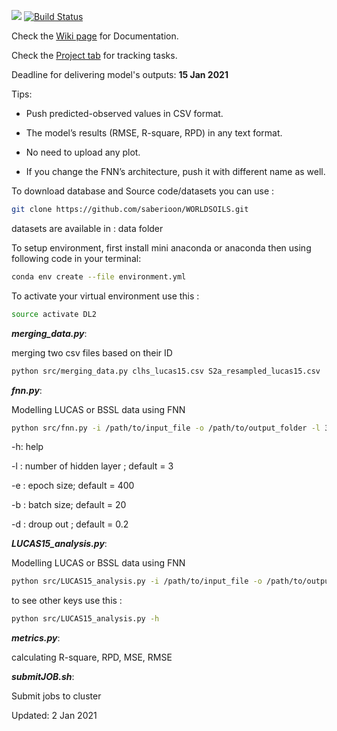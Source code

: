 [![ ](https://img.shields.io/badge/version-v0.1--beta.3-blue)](https://github.com/saberioon/WORLDSOILS) [![Build Status](https://travis-ci.com/saberioon/WORLDSOILS.svg?token=vEEN7szXM6Vgp1qaWpuH&branch=main)](https://travis-ci.com/saberioon/WORLDSOILS)





Check the [Wiki page](https://github.com/saberioon/WORLDSOILS/wiki) for Documentation.

Check the [Project tab](https://github.com/saberioon/WORLDSOILS/projects/1) for tracking tasks.

Deadline for delivering model's outputs: __15 Jan 2021__

Tips:

* Push predicted-observed values in CSV format.

* The model’s results (RMSE, R-square, RPD) in any text format. 

* No need to upload any plot. 

* If you change the FNN’s architecture, push it with different name as well.  



To download database and Source code/datasets you can use :

```bash
git clone https://github.com/saberioon/WORLDSOILS.git
```

datasets are available in : data folder 

To setup environment, first install mini anaconda or anaconda then using following code in your terminal:

```bash
conda env create --file environment.yml
```

To activate your virtual environment use this :

```bash
source activate DL2
```

 

__*merging_data.py*__:

merging two csv files based on their ID 

```bash
python src/merging_data.py clhs_lucas15.csv S2a_resampled_lucas15.csv
```

__*fnn.py*__:

Modelling  LUCAS or BSSL data using FNN

```bash
python src/fnn.py -i /path/to/input_file -o /path/to/output_folder -l 3 -e 400 -b 20 
```

-h: help 

-l : number of hidden layer ; default = 3

-e : epoch size; default = 400

-b : batch size; default = 20 

-d : droup out ; default = 0.2





__*LUCAS15_analysis.py*__:

Modelling  LUCAS or BSSL data using FNN

```bash
python src/LUCAS15_analysis.py -i /path/to/input_file -o /path/to/output_folder
```

to see other keys use this :

```bash
python src/LUCAS15_analysis.py -h
```

 



__*metrics.py*__:

calculating R-square, RPD, MSE, RMSE 



__*submitJOB.sh*__:

Submit jobs to cluster 



Updated: 2 Jan 2021

